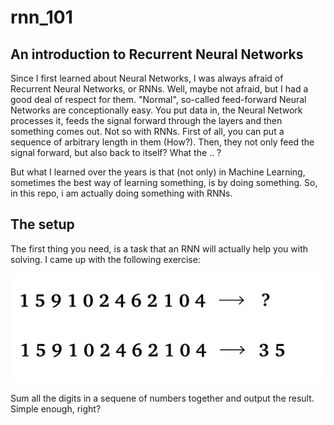 # rnn_101

## An introduction to Recurrent Neural Networks

Since I first learned about Neural Networks, I was always afraid of Recurrent Neural Networks, or RNNs. 
Well, maybe not afraid, but I had a good deal of respect for them.
"Normal", so-called feed-forward Neural Networks are conceptionally easy. You put data in, 
the Neural Network processes it, feeds the signal forward through the layers and then something comes out.
Not so with RNNs. First of all, you can put a sequence of arbitrary length in them (How?). Then, they 
not only feed the signal forward, but also back to itself? What the .. ?

But what I learned over the years is that (not only) in Machine Learning, sometimes the best way of learning something,
is by doing something. So, in this repo, i am actually doing something with RNNs.

## The setup

The first thing you need, is a task that an RNN will actually help you with solving.
I came up with the following exercise:

![Alt text](imgs/task_description.jpg)

Sum all the digits in a sequene of numbers together and output the result.
Simple enough, right?
